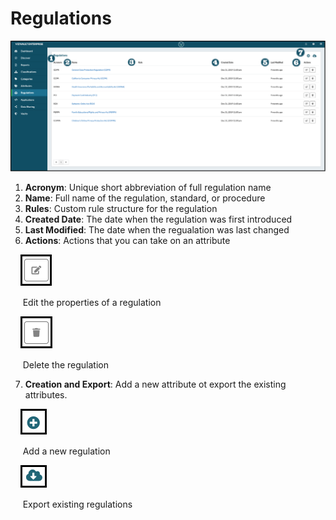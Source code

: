 # Regulations

![regulations](../assets/images/regulations.png "Regulations")


1. **Acronym**: Unique short abbreviation of full regulation name
2. **Name**: Full name of the regulation, standard, or procedure
3. **Rules**: Custom rule structure for the regulation
4. **Created Date**: The date when the regulation was first introduced
5. **Last Modified**:  The date when the regualation was last changed
6. **Actions**: Actions that you can take on an attribute

&nbsp;&nbsp;&nbsp;&nbsp;![edit](../assets/images/edit.png "Edit")

&nbsp;&nbsp;&nbsp;&nbsp;&nbsp;Edit the properties of a regulation

&nbsp;&nbsp;&nbsp;&nbsp;![delete](../assets/images/delete.png "Delete")

&nbsp;&nbsp;&nbsp;&nbsp;&nbsp;Delete the regulation

7. **Creation and Export**: Add a new attribute ot export the existing attributes.

&nbsp;&nbsp;&nbsp;&nbsp;![Add](../assets/images/Add.png "Add")

&nbsp;&nbsp;&nbsp;&nbsp;&nbsp;Add a new regulation

&nbsp;&nbsp;&nbsp;&nbsp;![export](../assets/images/export.png "Export")

&nbsp;&nbsp;&nbsp;&nbsp;&nbsp;Export existing regulations
